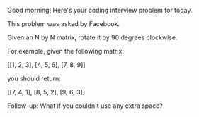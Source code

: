 Good morning! Here's your coding interview problem for today.This problem was asked by Facebook.Given an N by N matrix, rotate it by 90 degrees clockwise.For example, given the following matrix:[[1, 2, 3], [4, 5, 6], [7, 8, 9]]you should return:[[7, 4, 1], [8, 5, 2], [9, 6, 3]]Follow-up: What if you couldn't use any extra space?